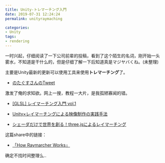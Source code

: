 ```yaml
---
title: Unity-トレマーチング入門
date: 2019-07-31 12:24:24
permalink: unityraymaching

categories:
- Unity
tags:
- rendering
---
```


一时兴起，仔细阅读了一下公司前辈的投稿，看到了这个陌生的名词，刚开始一头雾水，不知道是干什么的，但是仔细了解一下后知道真是マジヤバくね。(未整理)

<!--more-->

主要是Unity最新的更新可以使用工具来使用**トレマーチング**了。
- [のたぐすさんのTweet](https://twitter.com/notargs/status/1156241510670594048)

激发了俺的求知欲。网上一搜，教程一大片，是我孤陋寡闻的错。
- [[GLSL] レイマーチング入門 vol.1](https://qiita.com/edo_m18/items/034665d42c562da88cb6)
- [Unity×レイマーチングによる映像制作の実践手法](https://gam0022.net/tags/%E3%83%AC%E3%82%A4%E3%83%9E%E3%83%BC%E3%83%81%E3%83%B3%E3%82%B0/)

- [シェーダだけで世界を創る！three.jsによるレイマーチング](https://www.slideshare.net/shohosoda9/threejs-58238484)

这篇share中的链接：
- [「How Raymarcher Works」](https://twitter.com/motions_work/status/694898149622550528)

确定不找时间整理么..

